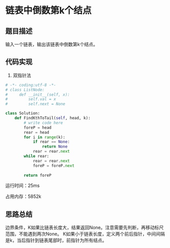 # 链表中倒数第k个结点


## 题目描述

输入一个链表，输出该链表中倒数第k个结点。


## 代码实现

1. 双指针法
```python
# -*- coding:utf-8 -*-
# class ListNode:
#     def __init__(self, x):
#         self.val = x
#         self.next = None

class Solution:
    def FindKthToTail(self, head, k):
        # write code here
        foreP = head
        rear = head
        for i in range(k):
            if rear == None:
                return None
            rear = rear.next
        while rear:
            rear = rear.next
            foreP = foreP.next
            
        return foreP
```
运行时间：25ms

占用内存：5852k



## 思路总结

边界条件，K如果比链表长度大，结果返回None。注意需要先判断，再移动标尺范围，不能遇到两次None。
K如果小于链表长度，定义两个前后指针，中间间隔是k，当后指针到链表尾部时，前指针为所有结点。


